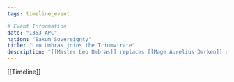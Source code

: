 ```yaml
---
tags: timeline_event

# Event Information
date: "1353 APC"
nation: "Saxum Sovereignty"
title: "Leo Umbras joins the Triumvirate"
description: "[[Master Leo Umbras]] replaces [[Mage Aurelius Darken]] on [[The Saxum Triumvirate]]"
---
```

[[Timeline]]